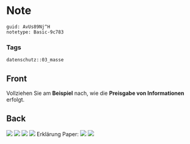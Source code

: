 # Note
```
guid: AvUs89Nj^H
notetype: Basic-9c783
```

### Tags
```
datenschutz::03_masse
```

## Front
Vollziehen Sie am <b>Beispiel</b> nach, wie die <b>Preisgabe von
Informationen</b> erfolgt.

## Back
<img src="paste-83e32849eab04f0a7e2d9d7fd1ca3216c32fc48b.jpg">
<img src="paste-820b2cfc58db5bc6b1631de2f79505a9d4dbaa1b.jpg">
<img src="paste-9f82ac8fe7584e51cb1766fd54dcf8716ae1cfa3.jpg">
<img src="paste-af66ecfb1a24e51591e387be6d29a6d670b8cf22.jpg">
Erklärung Paper: <img src="paste-b33e36c96310ae823522f14978860358ff3410ba.jpg"> <img src="paste-6e2672888a3ebf4322e4b13ac973a6e67d39ee50.jpg">

